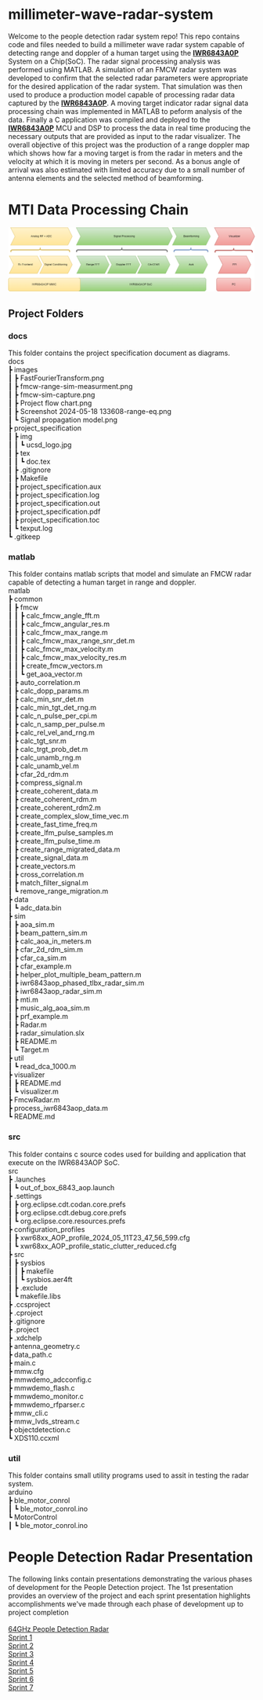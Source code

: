 # millimeter-wave-radar-system
Welcome to the people detection radar system repo! This repo contains code and files needed to build a millimeter wave radar system capable of detecting range and doppler of a human target using the **[IWR6843A0P](https://www.ti.com/tool/IWR6843AOPEVM#description)** System on a Chip(SoC). The radar signal processing analysis was performed using MATLAB. A simulation of an FMCW radar system was developed to confirm that the selected radar parameters were appropriate for the desired application of the radar system. That simulation was then used to produce a production model capable of processing radar data captured by the **[IWR6843A0P](https://www.ti.com/tool/IWR6843AOPEVM#description)**. A moving target indicator radar signal data processing chain was implemented in MATLAB to peform analysis of the data. Finally a C application was compiled and deployed to the **[IWR6843A0P](https://www.ti.com/tool/IWR6843AOPEVM#description)** MCU and DSP to process the data in real time producing the necessary outputs that are provided as input to the radar visualizer. The overall objective of this project was the production of a range doppler map which shows how far a moving target is from the radar in meters and the velocity at which it is moving in meters per second. As a bonus angle of arrival was also estimated with limited accuracy due to a small number of antenna elements and the selected method of beamforming.

# MTI Data Processing Chain
<img src="docs/images/MTI-Data-Proc-Chain-HW-SP.png"/>

## Project Folders
### docs
This folder contains the project specification document as diagrams.<br />
docs<br />
┣ images<br />
┃ ┣ FastFourierTransform.png<br />
┃ ┣ fmcw-range-sim-measurment.png<br />
┃ ┣ fmcw-sim-capture.png<br />
┃ ┣ Project flow chart.png<br />
┃ ┣ Screenshot 2024-05-18 133608-range-eq.png<br />
┃ ┗ Signal propagation model.png<br />
┣ project_specification<br />
┃ ┣ img<br />
┃ ┃ ┗ ucsd_logo.jpg<br />
┃ ┣ tex<br />
┃ ┃ ┗ doc.tex<br />
┃ ┣ .gitignore<br />
┃ ┣ Makefile<br />
┃ ┣ project_specification.aux<br />
┃ ┣ project_specification.log<br />
┃ ┣ project_specification.out<br />
┃ ┣ project_specification.pdf<br />
┃ ┣ project_specification.toc<br />
┃ ┗ texput.log<br />
┗ .gitkeep
### matlab
This folder contains matlab scripts that model and simulate an FMCW radar capable of detecting a human target in range and doppler.<br />
matlab<br />
 ┣ common<br />
 ┃ ┣ fmcw<br />
 ┃ ┃ ┣ calc_fmcw_angle_fft.m<br />
 ┃ ┃ ┣ calc_fmcw_angular_res.m<br />
 ┃ ┃ ┣ calc_fmcw_max_range.m<br />
 ┃ ┃ ┣ calc_fmcw_max_range_snr_det.m<br />
 ┃ ┃ ┣ calc_fmcw_max_velocity.m<br />
 ┃ ┃ ┣ calc_fmcw_max_velocity_res.m<br />
 ┃ ┃ ┣ create_fmcw_vectors.m<br />
 ┃ ┃ ┗ get_aoa_vector.m<br />
 ┃ ┣ auto_correlation.m<br />
 ┃ ┣ calc_dopp_params.m<br />
 ┃ ┣ calc_min_snr_det.m<br />
 ┃ ┣ calc_min_tgt_det_rng.m<br />
 ┃ ┣ calc_n_pulse_per_cpi.m<br />
 ┃ ┣ calc_n_samp_per_pulse.m<br />
 ┃ ┣ calc_rel_vel_and_rng.m<br />
 ┃ ┣ calc_tgt_snr.m<br />
 ┃ ┣ calc_trgt_prob_det.m<br />
 ┃ ┣ calc_unamb_rng.m<br />
 ┃ ┣ calc_unamb_vel.m<br />
 ┃ ┣ cfar_2d_rdm.m<br />
 ┃ ┣ compress_signal.m<br />
 ┃ ┣ create_coherent_data.m<br />
 ┃ ┣ create_coherent_rdm.m<br />
 ┃ ┣ create_coherent_rdm2.m<br />
 ┃ ┣ create_complex_slow_time_vec.m<br />
 ┃ ┣ create_fast_time_freq.m<br />
 ┃ ┣ create_lfm_pulse_samples.m<br />
 ┃ ┣ create_lfm_pulse_time.m<br />
 ┃ ┣ create_range_migrated_data.m<br />
 ┃ ┣ create_signal_data.m<br />
 ┃ ┣ create_vectors.m<br />
 ┃ ┣ cross_correlation.m<br />
 ┃ ┣ match_filter_signal.m<br />
 ┃ ┗ remove_range_migration.m<br />
 ┣ data<br />
 ┃ ┗ adc_data.bin<br />
 ┣ sim<br />
 ┃ ┣ aoa_sim.m<br />
 ┃ ┣ beam_pattern_sim.m<br />
 ┃ ┣ calc_aoa_in_meters.m<br />
 ┃ ┣ cfar_2d_rdm_sim.m<br />
 ┃ ┣ cfar_ca_sim.m<br />
 ┃ ┣ cfar_example.m<br />
 ┃ ┣ helper_plot_multiple_beam_pattern.m<br />
 ┃ ┣ iwr6843aop_phased_tlbx_radar_sim.m<br />
 ┃ ┣ iwr6843aop_radar_sim.m<br />
 ┃ ┣ mti.m<br />
 ┃ ┣ music_alg_aoa_sim.m<br />
 ┃ ┣ prf_example.m<br />
 ┃ ┣ Radar.m<br />
 ┃ ┣ radar_simulation.slx<br />
 ┃ ┣ README.m<br />
 ┃ ┗ Target.m<br />
 ┣ util<br />
 ┃ ┗ read_dca_1000.m<br />
 ┣ visualizer<br />
 ┃ ┣ README.md<br />
 ┃ ┗ visualizer.m<br />
 ┣ FmcwRadar.m<br />
 ┣ process_iwr6843aop_data.m<br />
 ┗ README.md<br />
### src
This folder contains c source codes used for building and application that execute on the IWR6843AOP SoC.<br />
src<br />
 ┣ .launches<br />
 ┃ ┗ out_of_box_6843_aop.launch<br />
 ┣ .settings<br />
 ┃ ┣ org.eclipse.cdt.codan.core.prefs<br />
 ┃ ┣ org.eclipse.cdt.debug.core.prefs<br />
 ┃ ┗ org.eclipse.core.resources.prefs<br />
 ┣ configuration_profiles<br />
 ┃ ┣ xwr68xx_AOP_profile_2024_05_11T23_47_56_599.cfg<br />
 ┃ ┗ xwr68xx_AOP_profile_static_clutter_reduced.cfg<br />
 ┣ src<br />
 ┃ ┣ sysbios<br />
 ┃ ┃ ┣ makefile<br />
 ┃ ┃ ┗ sysbios.aer4ft<br />
 ┃ ┣ .exclude<br />
 ┃ ┗ makefile.libs<br />
 ┣ .ccsproject<br />
 ┣ .cproject<br />
 ┣ .gitignore<br />
 ┣ .project<br />
 ┣ .xdchelp<br />
 ┣ antenna_geometry.c<br />
 ┣ data_path.c<br />
 ┣ main.c<br />
 ┣ mmw.cfg<br />
 ┣ mmwdemo_adcconfig.c<br />
 ┣ mmwdemo_flash.c<br />
 ┣ mmwdemo_monitor.c<br />
 ┣ mmwdemo_rfparser.c<br />
 ┣ mmw_cli.c<br />
 ┣ mmw_lvds_stream.c<br />
 ┣ objectdetection.c<br />
 ┗ XDS110.ccxml<br />
### util
This folder contains small utility programs used to assit in testing the radar system. <br />
arduino<br />
 ┣ ble_motor_conrol<br />
 ┃ ┗ ble_motor_conrol.ino<br />
 ┗ MotorControl<br />
 ┃ ┗ ble_motor_conrol.ino<br />

# People Detection Radar Presentation
The following links contain presentations demonstrating the various phases of development for the People Detection project. The 1st presentation provides an overview of the project and each sprint presentation highlights accomplishments we've made through each phase of development up to project completion
<br />
<br />
[64GHz People Detection Radar](https://docs.google.com/presentation/d/1UIobzvt940PiRzJJoqzG_jstFSM7m4pV/edit?usp=drive_link&ouid=112085791097240071479&rtpof=true&sd=true)
<br />
[Sprint 1](https://docs.google.com/presentation/d/17Z4IEgLOOTPaDsA3-klGJfAxYMCZCAKe/edit?usp=drive_link&ouid=112085791097240071479&rtpof=true&sd=true)
<br />
[Sprint 2](https://docs.google.com/presentation/d/12oHWV6L4Eyr7IAybFQ9ZD15lLnU75F-t/edit?usp=drive_link&ouid=112085791097240071479&rtpof=true&sd=true)
<br />
[Sprint 3](https://docs.google.com/presentation/d/18pwAkHE_p4_Qab5gMU5JxtgKBYnQPv2Z/edit?usp=drive_link&ouid=112085791097240071479&rtpof=true&sd=true)
<br />
[Sprint 4](https://docs.google.com/presentation/d/182JTYqSuuebc5cSZfN3FYDypfgK6dsb8/edit?usp=drive_link&ouid=112085791097240071479&rtpof=true&sd=true)
<br />
[Sprint 5](https://docs.google.com/presentation/d/1BEKzpFS6jXvX48bXmcZpeML1otvU0zG0/edit?usp=drive_link&ouid=112085791097240071479&rtpof=true&sd=true)
<br />
[Sprint 6](https://docs.google.com/presentation/d/1BQ_VSe1GsIoxJrYLUMS8agz4udzsNNxs/edit?usp=drive_link&ouid=112085791097240071479&rtpof=true&sd=true)
<br />
[Sprint 7](https://docs.google.com/presentation/d/1vSYEG_gKn_QH3Cs1vhudIISilF88ROOK/edit?usp=sharing&ouid=112085791097240071479&rtpof=true&sd=true)
<br />



